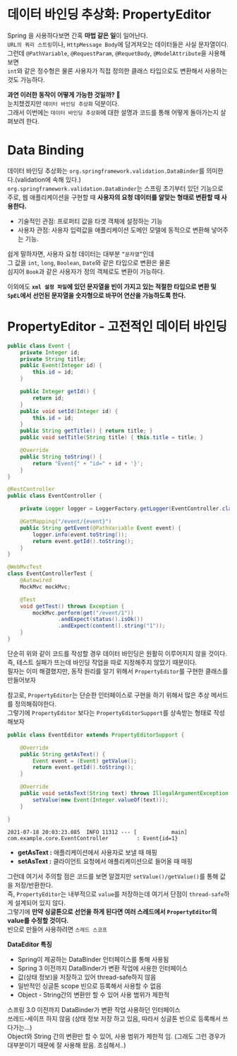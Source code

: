 데이터 바인딩 추상화: PropertyEditor  
=====================================   
Spring 을 사용하다보면 간혹 **마법 같은 일**이 일어난다.       
`URL의 쿼리 스트링`이나, `HttpMessage Body`에 담겨져오는 데이터들은 사실 문자열이다.         
그런데 `@PathVariable`, `@RequestParam`, `@RequetBody`, `@ModelAttribute`을 사용해보면         
`int`와 같은 정수형은 물론 사용자가 직접 정의한 클래스 타입으로도 변환해서 사용하는 것도 가능하다.           
                     
**과연 이러한 동작이 어떻게 가능한 것일까? 🤔**                  
눈치챘겠지만 `데이터 바인딩 추상화` 덕분이다.               
그래서 이번에는 `데이터 바인딩 추상화`에 대한 설명과 코드를 통해 어떻게 돌아가는지 살펴보려 한다.       
      
# Data Binding     
데이터 바인딩 추상화는 `org.springframework.validation.DataBinder`를 의미한다.(validation에 속해 있다.)            
`org.springframework.validation.DataBinder`는 스프링 초기부터 있던 기능으로                
주로, 웹 애플리케이션을 구현할 때 **사용자의 요청 데이터를 알맞는 형태로 변환할 때 사용한다.**               
             
* 기술적인 관점: 프로퍼티 값을 타겟 객체에 설정하는 기능       
* 사용자 관점: 사용자 입력값을 애플리케이션 도메인 모델에 동적으로 변환해 넣어주는 기능.            
          
쉽게 말하자면, 사용자 요청 데이터는 대부분 `“문자열”`인데            
그 값을 `int`, `long`, `Boolean`, `Date`와 같은 타입으로 변환은 물론      
심지어 `Book`과 같은 사용자가 정의 객체로도 변환이 가능하다.        
               
이외에도 **`xml 설정 파일`에 있던 문자열을 빈이 가지고 있는 적절한 타입으로 변환 및**              
**`SpEL`에서 선언된 문자열을 숫자형으로 바꾸어 연산을 가능하도록 한다.**          
       
# PropertyEditor - 고전적인 데이터 바인딩  

```java
public class Event {
    private Integer id;
    private String title;
    public Event(Integer id) {
        this.id = id;
    }

    public Integer getId() {
        return id;
    }
    public void setId(Integer id) {
        this.id = id;
    }
    public String getTitle() { return title; }
    public void setTitle(String title) { this.title = title; }

    @Override
    public String toString() {
        return "Event{" + "id=" + id + '}';
    }
}
```
```java
@RestController
public class EventController {

    private Logger logger = LoggerFactory.getLogger(EventController.class);

    @GetMapping("/event/{event}")
    public String getEvent(@PathVariable Event event) {
        logger.info(event.toString());
        return event.getId().toString();
    }
}
```
```java
@WebMvcTest
class EventControllerTest {
    @Autowired
    MockMvc mockMvc;

    @Test
    void getTest() throws Exception {
        mockMvc.perform(get("/event/1"))
                .andExpect(status().isOk())
                .andExpect(content().string("1"));
    }
}
```
단순히 위와 같이 코드를 작성할 경우 데이터 바인딩은 원활히 이루어지지 않을 것이다.       
즉, 테스트 실패가 뜨는데 바인딩 작업을 따로 지정해주지 않았기 때문이다.                     
필자는 이미 해결했지만, 동작 원리를 알기 위해서 `PropertyEditor`를 구현한 클래스를 만들어보자               
           
참고로, `PropertyEditor`는 단순한 인터페이스로 구현을 하기 위해서 많은 추상 메서드를 정의해줘야한다.      
그렇기에 `PropertyEditor` 보다는 `PropertyEditorSupport`를 상속받는 형태로 작성해보자     
       
```java
public class EventEditor extends PropertyEditorSupport {

    @Override
    public String getAsText() {
        Event event = (Event) getValue();
        return event.getId().toString();
    }

    @Override
    public void setAsText(String text) throws IllegalArgumentException {
        setValue(new Event(Integer.valueOf(text)));
    }

}

```      
```shell
2021-07-18 20:03:23.085  INFO 11312 --- [           main] com.example.core.EventController         : Event{id=1}
```  
           
* **getAsText :** 애플리케이션에서 사용자로 보낼 때 매핑                
* **setAsText :** 클라이언트 요청에서 애플리케이션으로 들어올 때 매핑             
   
그런데 여기서 주의할 점은 코드를 보면 알겠지만 `setValue()/getValue()`를 통해 값을 저장/반환한다.        
즉, `PropertyEditor`는 내부적으로 `value`를 저장하는데 여기서 단점이 `thread-safe`하게 설계되어 있지 않다.        
그렇기에 **만약 싱글톤으로 선언을 하게 된다면 여러 스레드에서 `PropertyEditor`의 value를 수정할 것이다.**        
빈으로 만들어 사용하려면 `스레드 스코프`



    
**DataEditor 특징**
- Spring이 제공하는 DataBinder 인터페이스를 통해 사용됨
- Spring 3 이전까지 DataBinder가 변환 작업에 사용한 인터페이스
- 값(상태 정보)을 저장하고 있어 thread-safe하지 않음
- 일반적인 싱글톤 scope 빈으로 등록해서 사용할 수 없음
- Object - String간의 변환만 할 수 있어 사용 범위가 제한적

스프링 3.0 이전까지 DataBinder가 변환 작업 사용하던 인터페이스  
쓰레드-세이프 하지 않음 (상태 정보 저장 하고 있음, 따라서 싱글톤 빈으로 등록해서 쓰다가는...)   
Object와 String 간의 변환만 할 수 있어, 사용 범위가 제한적 임. (그래도 그런 경우가 대부분이기 때문에 잘 사용해 왔음. 조심해서..)   

